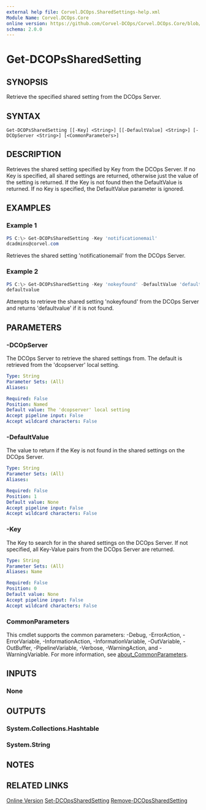 ```yaml
---
external help file: Corvel.DCOps.SharedSettings-help.xml
Module Name: Corvel.DCOps.Core
online version: https://github.com/Corvel-DCOps/Corvel.DCOps.Core/blob/main/Source/docs/Get-DCOPsSharedSetting.md
schema: 2.0.0
---
```


# Get-DCOPsSharedSetting

## SYNOPSIS
Retrieve the specified shared setting from the DCOps Server.

## SYNTAX

```
Get-DCOPsSharedSetting [[-Key] <String>] [[-DefaultValue] <String>] [-DCOpServer <String>] [<CommonParameters>]
```

## DESCRIPTION
Retrieves the shared setting specified by Key from the DCOps Server.
If no Key is specified, all shared settings are returned, otherwise just the value of the setting is returned.
If the Key is not found then the DefaultValue is returned.
If no Key is specified, the DefaultValue parameter is ignored.

## EXAMPLES

### Example 1
```powershell
PS C:\> Get-DCOPsSharedSetting -Key 'notificationemail'
dcadmins@corvel.com
```

Retrieves the shared setting 'notificationemail' from the DCOps Server.

### Example 2
```powershell
PS C:\> Get-DCOPsSharedSetting -Key 'nokeyfound' -DefaultValue 'defaultvalue'
defaultvalue
```

Attempts to retrieve the shared setting 'nokeyfound' from the DCOps Server and returns 'defaultvalue' if it is not found.

## PARAMETERS

### -DCOpServer
The DCOps Server to retrieve the shared settings from. 
The default is retrieved from the 'dcopserver' local setting.

```yaml
Type: String
Parameter Sets: (All)
Aliases:

Required: False
Position: Named
Default value: The 'dcopserver' local setting
Accept pipeline input: False
Accept wildcard characters: False
```

### -DefaultValue
The value to return if the Key is not found in the shared settings on the DCOps Server.

```yaml
Type: String
Parameter Sets: (All)
Aliases:

Required: False
Position: 1
Default value: None
Accept pipeline input: False
Accept wildcard characters: False
```

### -Key
The Key to search for in the shared settings on the DCOps Server.
If not specified, all Key-Value pairs from the DCOps Server are returned. 

```yaml
Type: String
Parameter Sets: (All)
Aliases: Name

Required: False
Position: 0
Default value: None
Accept pipeline input: False
Accept wildcard characters: False
```

### CommonParameters
This cmdlet supports the common parameters: -Debug, -ErrorAction, -ErrorVariable, -InformationAction, -InformationVariable, -OutVariable, -OutBuffer, -PipelineVariable, -Verbose, -WarningAction, and -WarningVariable. For more information, see [about_CommonParameters](http://go.microsoft.com/fwlink/?LinkID=113216).

## INPUTS

### None

## OUTPUTS

### System.Collections.Hashtable

### System.String

## NOTES

## RELATED LINKS

[Online Version](https://github.com/Corvel-DCOps/Corvel.DCOps.Core/blob/main/Source/docs/Get-DCOPsSharedSetting.md)
[Set-DCOpsSharedSetting]()
[Remove-DCOpsSharedSetting]()
